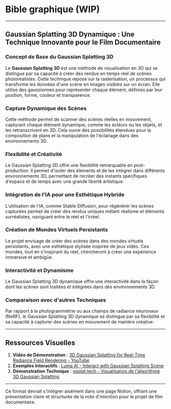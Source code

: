 # Bible graphique (WIP)

---

## Gaussian Splatting 3D Dynamique : Une Technique Innovante pour le Film Documentaire

### Concept de Base du Gaussian Splatting 3D

Le **Gaussian Splatting 3D** est une méthode de visualisation en 3D qui se distingue par sa capacité à créer des rendus en temps réel de scènes photoréalistes. Cette technique repose sur la rasterisation, un processus qui transforme les données d'une scène en images visibles sur un écran. Elle utilise des gaussiennes pour représenter chaque élément, définies par leur position, forme, couleur et transparence.

### Capture Dynamique des Scènes

Cette méthode permet de scanner des scènes réelles en mouvement, capturant chaque élément dynamique, comme les acteurs ou les objets, et les retranscrivant en 3D. Cela ouvre des possibilités étendues pour la composition de plans et la manipulation de l'éclairage dans des environnements 3D.

### Flexibilité et Créativité

Le Gaussian Splatting 3D offre une flexibilité remarquable en post-production. Il permet d'isoler des éléments et de les intégrer dans différents environnements 3D, permettant de recréer des instants spécifiques d'espace et de temps avec une grande liberté artistique.

### Intégration de l'IA pour une Esthétique Hybride

L'utilisation de l'IA, comme Stable Diffusion, pour régénérer les scènes capturées permet de créer des rendus uniques mêlant réalisme et éléments surréalistes, naviguant entre le réel et l'irréel.

### Création de Mondes Virtuels Persistants

Le projet envisage de créer des scènes dans des mondes virtuels persistants, avec une esthétique stylisée inspirée de jeux vidéo. Ces mondes, tout en s'inspirant du réel, chercheront à créer une expérience immersive et ambigüe.

### Interactivité et Dynamisme

Le Gaussian Splatting 3D dynamique offre une interactivité dans la façon dont les scènes sont traitées et intégrées dans des environnements 3D.

### Comparaison avec d'autres Techniques

Par rapport à la photogrammétrie ou aux champs de radiance neuronaux (NeRF), le Gaussian Splatting 3D dynamique se distingue par sa flexibilité et sa capacité à capturer des scènes en mouvement de manière créative.

---

## Ressources Visuelles

1. **Vidéo de Démonstration** : [3D Gaussian Splatting for Real-Time Radiance Field Rendering - YouTube](https://www.youtube.com/watch?v=T_kXY43VZnk)
2. **Exemples Interactifs** : [Luma AI - Interact with Gaussian Splatting Scene](https://lumalabs.ai/)
3. **Démonstration Technique** : [gsplat.tech - Visualisation de l'algorithme 3D Gaussian Splatting](https://gsplat.tech/)

---

Ce format devrait s'intégrer aisément dans une page Notion, offrant une présentation claire et structurée de la note d'intention pour le projet de film documentaire.